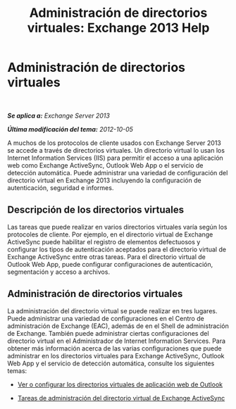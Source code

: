 ﻿---
title: 'Administración de directorios virtuales: Exchange 2013 Help'
TOCTitle: Administración de directorios virtuales
ms:assetid: 1af30fd5-621c-4acb-b6df-d8fa64d719ba
ms:mtpsurl: https://technet.microsoft.com/es-es/library/Ff952752(v=EXCHG.150)
ms:contentKeyID: 49895500
ms.date: 04/23/2018
mtps_version: v=EXCHG.150
ms.translationtype: HT
---

# Administración de directorios virtuales

 

_**Se aplica a:** Exchange Server 2013_

_**Última modificación del tema:** 2012-10-05_

A muchos de los protocolos de cliente usados con Exchange Server 2013 se accede a través de directorios virtuales. Un directorio virtual lo usan los Internet Information Services (IIS) para permitir el acceso a una aplicación web como Exchange ActiveSync, Outlook Web App o el servicio de detección automática. Puede administrar una variedad de configuración del directorio virtual en Exchange 2013 incluyendo la configuración de autenticación, seguridad e informes.

## Descripción de los directorios virtuales

Las tareas que puede realizar en varios directorios virtuales varía según los protocoles de cliente. Por ejemplo, en el directorio virtual de Exchange ActiveSync puede habilitar el registro de elementos defectuosos y configurar los tipos de autenticación aceptados para el directorio virtual de Exchange ActiveSync entre otras tareas. Para el directorio virtual de Outlook Web App, puede configurar configuraciones de autenticación, segmentación y acceso a archivos.

## Administración de directorios virtuales

La administración del directorio virtual se puede realizar en tres lugares. Puede administrar una variedad de configuraciones en el Centro de administración de Exchange (EAC), además de en el Shell de administración de Exchange. También puede administrar ciertas configuraciones del directorio virtual en el Administrador de Internet Information Services. Para obtener más información acerca de las varias configuraciones que puede administrar en los directorios virtuales para Exchange ActiveSync, Outlook Web App y el servicio de detección automática, consulte los siguientes temas:

  - [Ver o configurar los directorios virtuales de aplicación web de Outlook](view-or-configure-outlook-web-app-virtual-directories-exchange-2013-help.md)

  - [Tareas de administración del directorio virtual de Exchange ActiveSync](exchange-activesync-virtual-directory-management-tasks-exchange-2013-help.md)

